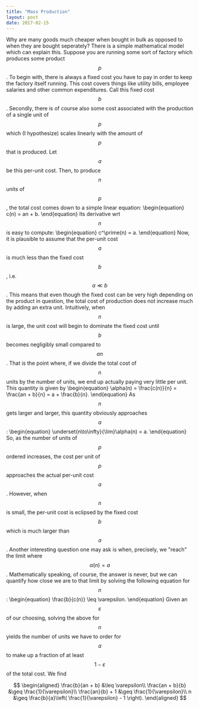 ```yaml
---
title: "Mass Production"
layout: post
date: 2017-02-15
---
```

Why are many goods much cheaper when bought in bulk as opposed to when they are bought seperately?
There is a simple mathematical model which can explain this. Suppose you are running some sort of factory
which produces some product $$p$$. To begin with, there is always a fixed cost you have to pay in order to
keep the factory itself running. This cost covers things like utility bills, employee salaries and other common expenditures.
Call this fixed cost $$b$$. Secondly, there is of course also some cost associated with the production of a single unit of $$p$$
which (I hypothesize) scales linearly with the amount of $$p$$ that is produced. Let $$a$$ be this per-unit cost. Then,
to produce $$n$$ units of $$p$$, the total cost comes down to a simple linear equation:
\begin{equation}
    c(n) = an + b.
\end{equation}
Its derivative wrt $$n$$ is easy to compute:
\begin{equation}
    c^\prime(n) = a.
\end{equation}
Now, it is plausible to assume that the per-unit cost $$a$$ is much less than the fixed cost $$b$$, i.e. $$a \ll b$$.
This means that even though the fixed cost can be very high depending on the product in question, the total cost of
production does not increase much by adding an extra unit. Intuitively, when $$n$$ is large, the unit cost will begin
to dominate the fixed cost until $$b$$ becomes negligibly small compared to $$an$$. That is the point where, if we
divide the total cost of $$n$$ units by the number of units, we end up actually paying very little per unit.
This quantity is given by
\begin{equation}
    \alpha(n) = \frac{c(n)}{n} = \frac{an + b}{n} = a + \frac{b}{n}.
\end{equation}
As $$n$$ gets larger and larger, this quantity obviously approaches $$a$$:
\begin{equation}
    \underset{n\to\infty}{\lim}\alpha(n) = a.
\end{equation}
So, as the number of units of $$p$$ ordered increases, the cost per unit of $$p$$ approaches the actual per-unit cost $$a$$.
However, when $$n$$ is small, the per-unit cost is eclipsed by the fixed cost $$b$$ which is much larger than $$a$$.
Another interesting question one may ask is when, precisely, we "reach" the limit where $$\alpha(n) = a$$.
Mathematically speaking, of course, the answer is never, but we can quantify how close we are to that limit by solving the following equation for $$n$$:
\begin{equation}
    \frac{b}{c(n)} \leq \varepsilon.
\end{equation}
Given an $$\varepsilon$$ of our choosing, solving the above for $$n$$ yields the number of units we have to order for $$a$$
to make up a fraction of at least $$1 - \varepsilon$$ of the total cost. We find

$$
\begin{aligned}
    \frac{b}{an + b} &\leq \varepsilon\\
    \frac{an + b}{b} &\geq \frac{1}{\varepsilon}\\
    \frac{an}{b} + 1 &\geq \frac{1}{\varepsilon}\\
    n &\geq \frac{b}{a}\left( \frac{1}{\varepsilon} - 1 \right).
\end{aligned}
$$